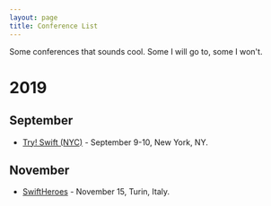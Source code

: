 ```yaml
---
layout: page
title: Conference List
---
```


Some conferences that sounds cool. Some I will go to, some I won't.

# 2019

## September
* [Try! Swift (NYC)](https://www.tryswift.co/events/2019/nyc/) - September 9-10, New York, NY.

## November
* [SwiftHeroes](https://swiftheroes.com/2019/en) - November 15, Turin, Italy.

